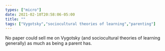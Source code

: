 ```yaml
---
types: ["micro"]
date: 2021-02-10T20:58:06-05:00
title: ""
tags: ["Vygotsky","sociocultural theories of learning","parenting"]
---
```

No paper could sell me on Vygotsky (and sociocultural theories of learning generally) as much as being a parent has.
